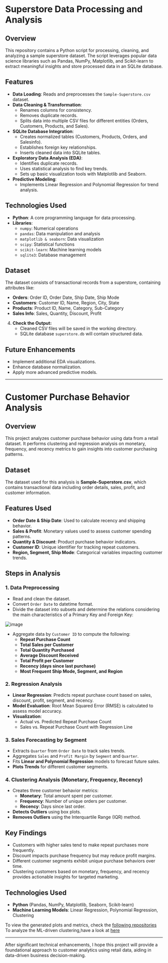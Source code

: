 # Superstore Data Processing and Analysis

## Overview
This repository contains a Python script for processing, cleaning, and analyzing a sample superstore dataset. The script leverages popular data science libraries such as Pandas, NumPy, Matplotlib, and Scikit-learn to extract meaningful insights and store processed data in an SQLite database.

## Features
- **Data Loading**: Reads and preprocesses the `Sample-Superstore.csv` dataset.
- **Data Cleaning & Transformation**:
  - Renames columns for consistency.
  - Removes duplicate records.
  - Splits data into multiple CSV files for different entities (Orders, Customers, Products, and Sales).
- **SQLite Database Integration**:
  - Creates normalized tables (Customers, Products, Orders, and Salesinfo).
  - Establishes foreign key relationships.
  - Inserts cleaned data into SQLite tables.
- **Exploratory Data Analysis (EDA)**:
  - Identifies duplicate records.
  - Uses statistical analysis to find key trends.
  - Sets up basic visualization tools with Matplotlib and Seaborn.
- **Predictive Modeling**:
  - Implements Linear Regression and Polynomial Regression for trend analysis.

## Technologies Used
- **Python**: A core programming language for data processing.
- **Libraries**:
  - `numpy`: Numerical operations
  - `pandas`: Data manipulation and analysis
  - `matplotlib & seaborn`: Data visualization
  - `scipy`: Statistical functions
  - `scikit-learn`: Machine learning models
  - `sqlite3`: Database management

## Dataset
The dataset consists of transactional records from a superstore, containing attributes like:
- **Orders**: Order ID, Order Date, Ship Date, Ship Mode
- **Customers**: Customer ID, Name, Region, City, State
- **Products**: Product ID, Name, Category, Sub-Category
- **Sales Info**: Sales, Quantity, Discount, Profit
   
4. **Check the Output:**
   - Cleaned CSV files will be saved in the working directory.
   - SQLite database `superstore.db` will contain structured data.

## Future Enhancements
- Implement additional EDA visualizations.
- Enhance database normalization.
- Apply more advanced predictive models.

___________________________________________________________________________________________________________________________________________________________________________________________________________



# Customer Purchase Behavior Analysis

## Overview
This project analyzes customer purchase behavior using data from a retail dataset. It performs clustering and regression analysis on monetary, frequency, and recency metrics to gain insights into customer purchasing patterns.

## Dataset
The dataset used for this analysis is **Sample-Superstore.csv**, which contains transactional data including order details, sales, profit, and customer information.

## Features Used
- **Order Date & Ship Date**: Used to calculate recency and shipping behavior.
- **Sales & Profit**: Monetary values used to assess customer spending patterns.
- **Quantity & Discount**: Product purchase behavior indicators.
- **Customer ID**: Unique identifier for tracking repeat customers.
- **Region, Segment, Ship Mode**: Categorical variables impacting customer trends.

## Steps in Analysis

### 1. Data Preprocessing
- Read and clean the dataset.
- Convert `Order Date` to datetime format.
- Divide the dataset into subsets and determine the relations considering the main characteristics of a Primary Key and Foreign Key:

![image](https://github.com/user-attachments/assets/7eb9a484-02f2-457d-a89d-e6ee87921733)

- Aggregate data by `Customer ID` to compute the following:
  - **Repeat Purchase Count**
  - **Total Sales per Customer**
  - **Total Quantity Purchased**
  - **Average Discount Received**
  - **Total Profit per Customer**
  - **Recency (days since last purchase)**
  - **Most Frequent Ship Mode, Segment, and Region**

### 2. Regression Analysis
- **Linear Regression**: Predicts repeat purchase count based on sales, discount, profit, segment, and recency.
- **Model Evaluation**: Root Mean Squared Error (RMSE) is calculated to assess model accuracy.
- **Visualization**:
  - Actual vs. Predicted Repeat Purchase Count
  - Sales vs. Repeat Purchase Count with Regression Line

### 3. Sales Forecasting by Segment
- Extracts `Quarter` from `Order Date` to track sales trends.
- Aggregates `Sales` and `Profit Margin` by `Segment` and `Quarter`.
- Fits **Linear and Polynomial Regression** models to forecast future sales.
- **Plots Trends** for different customer segments.

### 4. Clustering Analysis (Monetary, Frequency, Recency)
- Creates three customer behavior metrics:
  - **Monetary**: Total amount spent per customer.
  - **Frequency**: Number of unique orders per customer.
  - **Recency**: Days since last order.
- **Detects Outliers** using box plots.
- **Removes Outliers** using the Interquartile Range (IQR) method.

## Key Findings
- Customers with higher sales tend to make repeat purchases more frequently.
- Discount impacts purchase frequency but may reduce profit margins.
- Different customer segments exhibit unique purchase behaviors over time.
- Clustering customers based on monetary, frequency, and recency provides actionable insights for targeted marketing.

## Technologies Used
- **Python** (Pandas, NumPy, Matplotlib, Seaborn, Scikit-learn)
- **Machine Learning Models**: Linear Regression, Polynomial Regression, Clustering

To view the generated plots and metrics, check the [following repositories](https://github.com/Meddy92-gif/E-commerce-Project/blob/master/EDA_Superstore.ipynb)
To analyze the ML-driven clustering,have a look at [here](https://github.com/Meddy92-gif/E-commerce-Project/blob/master/k-means-clustering.ipynb) 

---
After significant technical enhancements, I hope this project will provide a foundational approach to customer analytics using retail data, aiding in data-driven business decision-making.



